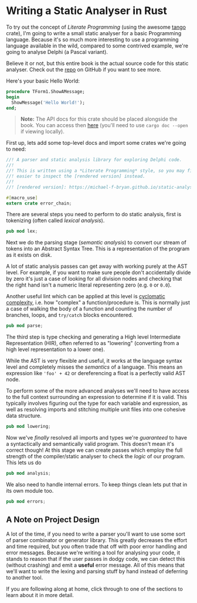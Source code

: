 # Writing a Static Analyser in Rust

To try out the concept of *Literate Programming* (using the awesome [tango] 
crate), I'm going to write a small static analyser for a basic Programming 
language. Because it's so much more interesting to use a programming language
available in the wild, compared to some contrived example, we're going to 
analyse Delphi (a Pascal variant).

Believe it or not, but this entire book is the actual source code for this
static analyser. Check out the [repo] on GitHub if you want to see more.

[repo]: https://github.com/Michael-F-Bryan/static-analyser-in-rust
[tango]: https://github.com/pnkfelix/tango

Here's your basic Hello World:

```pascal
procedure TForm1.ShowAMessage;
begin
  ShowMessage('Hello World!');
end;
```

> **Note:** The API docs for this crate should be placed alongside the book.
> You can access then [here](../doc/static_analyser/index.html) (you'll need
> to use `cargo doc --open` if viewing locally).


First up, lets add some top-level docs and import some crates we're going to 
need:

```rust
//! A parser and static analysis library for exploring Delphi code.
//!
//! This is written using a *Literate Programming* style, so you may find it
//! easier to inspect the [rendered version] instead.
//!
//! [rendered version]: https://michael-f-bryan.github.io/static-analyser-in-rust/

#[macro_use]
extern crate error_chain;
```

There are several steps you need to perform to do static analysis, first is 
tokenizing (often called *lexical analysis*).

```rust
pub mod lex;
```

Next we do the parsing stage (*semantic analysis*) to convert our stream of 
tokens into an Abstract Syntax Tree. This is a representation of the program
as it exists on disk. 

A lot of static analysis passes can get away with working purely at the AST
level. For example, if you want to make sure people don't accidentally divide
by zero it's just a case of looking for all division nodes and checking that
the right hand isn't a numeric literal representing zero (e.g. `0` or `0.0`).

Another useful lint which can be applied at this level is 
[cyclomatic complexity], i.e. how "complex" a function/procedure is. This is
normally just a case of walking the body of a function and counting the number
of branches, loops, and `try/catch` blocks encountered.

[cyclomatic complexity]: https://en.wikipedia.org/wiki/Cyclomatic_complexity

```rust
pub mod parse;
```

The third step is type checking and generating a High level Intermediate 
Representation (HIR), often referred to as "lowering" (converting from a high
level representation to a lower one). 

 While the AST is very flexible and useful, it works at the language syntax
 level and completely misses the *semantics* of a language. This means an
 expression like `'foo' + 42` or dereferencing a float is a perfectly valid
 AST node.
 
 To perform some of the more advanced analyses we'll need to have access to
 the full context surrounding an expression to determine if it is valid. This
 typically involves figuring out the type for each variable and expression,
 as well as resolving imports and stitching multiple unit files into one
 cohesive data structure.

```rust
pub mod lowering;
```

Now we've *finally* resolved all imports and types we're *guaranteed* to have
a syntactically and semantically valid program. This doesn't mean it's correct
though! At this stage we can create passes which employ the full strength of
the compiler/static analyser to check the *logic* of our program. This lets
us do 

```rust
pub mod analysis;
```

We also need to handle internal errors. To keep things clean lets put that in
its own module too.

```rust
pub mod errors;
```


## A Note on Project Design

A lot of the time, if you need to write a parser you'll want to use some sort
of parser combinator or generator library. This greatly decreases the effort
and time required, but you often trade that off with poor error handling and
error messages. Because we're writing a tool for analysing your code, it stands
to reason that if the user passes in dodgy code, we can detect this (without
crashing) and emit a **useful** error message. All of this means that we'll
want to write the lexing and parsing stuff by hand instead of deferring to 
another tool.

If you are following along at home, click through to one of the sections to 
learn about it in more detail.
